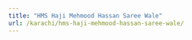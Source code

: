 ```yaml
---
title: "HMS Haji Mehmood Hassan Saree Wale"
url: /karachi/hms-haji-mehmood-hassan-saree-wale/
---
```

